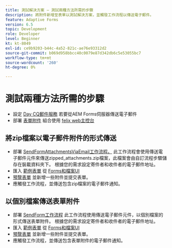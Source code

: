 ```yaml
---
title: 測試解決方案 — 測試兩種方法所需的步驟
description: 將附件新增至表單以測試解決方案，並觸發工作流程以傳送電子郵件。
feature: Adaptive Forms
version: 6.5
topic: Development
role: Developer
level: Beginner
kt: kt-8049
exl-id: ce9b9203-b44c-4a52-821c-ae76e93312d2
source-git-commit: b069d958bbcc40c0079e87d342db6c5e53055bc7
workflow-type: tm+mt
source-wordcount: '260'
ht-degree: 0%

---
```


# 測試兩種方法所需的步驟

* 設定 [Day CQ郵件服務](https://experienceleague.adobe.com/docs/experience-manager-65/administering/operations/notification.html?lang=en#configuring-the-mail-service) 若要從AEM Forms伺服器傳送電子郵件
* 部署 [表單附件](assets/formattachments.formattachments.core-1.0-SNAPSHOT.jar) 組合使用 [felix web主控台](http://localhost:4502/system/console/bundles)

## 將zip檔案以電子郵件附件的形式傳送



* 部署 [SendFormAttachmentsViaEmail工作流程。](assets/zipped-form-attachments-model.zip) 此工作流程會使用傳送電子郵件元件來傳送zipped_attachments.zip檔案，此檔案會由自訂流程步驟儲存在裝載資料夾下。 根據您的需求設定寄件者和收件者的電子郵件地址。
* 匯入 [範例表單](assets/zip-form-attachments-form.zip) 從 [Forms和檔案UI](http://localhost:4502/aem/forms.html/content/dam/formsanddocuments)
* [預覽表單](http://localhost:4502/content/dam/formsanddocuments/zippformattachments/jcr:content?wcmmode=disabled) 並新增一些附件並提交表單。
* 應觸發工作流程，並傳送包含zip檔案的電子郵件通知。

## 以個別檔案傳送表單附件

* 部署 [SendForm工作流程](assets/send-form-attachments-model.zip) 此工作流程使用傳送電子郵件元件，以個別檔案的形式傳送表單附件。 根據您的需求設定寄件者和收件者的電子郵件地址。
* 匯入 [範例表單](assets/send-list-attachments-form.zip) 從 [Forms和檔案UI](http://localhost:4502/aem/forms.html/content/dam/formsanddocuments)
* [預覽表單](http://localhost:4502/content/dam/formsanddocuments/sendlistofattachments/jcr:content?wcmmode=disabled) 並新增一些附件並提交表單。
* 應觸發工作流程，並傳送包含表單附件的電子郵件通知。
